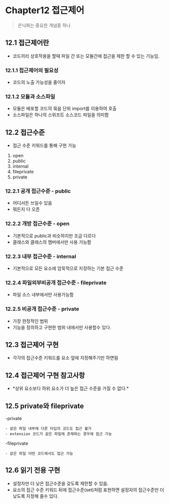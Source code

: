 # Chapter12 접근제어

> 은닉화는 중요한 개념중 하나<br>

## 12.1 접근제어란

- 코드끼리 상호작용을 할때 파일 간 또는 모듈간에 접근을 제한 할 수 있는 기능임.

### 12.1.1 접근제어의 필요성

- 코드의 노출 가능성을 줄이자

### 12.1.2 모듈과 소스파일 

- 모듈은 배포할 코드의 묶음 단위 import를 이용하여 호출
- 소스파일은 하나의 스위프트 소스코드 파일을 의미함

## 12.2 접근수준

- 접근 수준 키워드를 통해 구현 가능
1. open
2. public
3. internal
4. fileprivate
5. private

### 12.2.1 공개 접근수준 - public 

- 어디서든 쓰일수 있음
- 뭐든지 다 오픈

### 12.2.2 개방 접근수준 - open

- 기본적으로 public과 비슷하지만 조금 다르다
- 클래스와 클래스의 맴버에서만 사용 가능함

### 12.2.3 내부 접근수준 - internal

- 기본적으로 모든 요소에 암묵적으로 지정하는 기본 접근 수준

### 12.2.4 파일외부비공개 접근수준 - fileprivate

- 파일 소스 내부에서만 사용가능함

### 12.2.5 비공개 접근수준 - private

- 가장 한정적인 범위
- 기능을 정의하고 구현한 범위 내에서만 사용할수 있다.

## 12.3 접근제어 구현

- 각각의 접근수준 키워드를 요소 앞에 지정해주기만 하면됨

## 12.4 접근제어 구현 참고사항

- \*상위 요소보다 하위 요소가 더 높은 접근 수준을 가질 수 없다.\*

## 12.5 private와 fileprivate

-private

	- 같은 파일 내부에 다른 타입의 코드도 접근 불가
	- extension 코드가 같은 파일에 존재하는 경우에 접근 가능

-fileprivate

	- 같은 파일 어떤 코드에서도 접근 가능

## 12.6 읽기 전용 구현

- 설정자만 더 낮은 접근수준을 갖도록 제한할 수 있음.
- 요소의 접근 수준 키워드 뒤에 접근수준(set)처럼 표현하면 설정자의 접근수준만 더 낮도록 지정해 줄수 있다.
